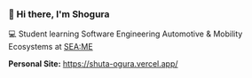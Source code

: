 ### 👋 Hi there, I'm Shogura

💻  Student learning Software Engineering Automotive & Mobility Ecosystems at [SEA:ME](https://seame.space/)

**Personal Site:** https://shuta-ogura.vercel.app/
